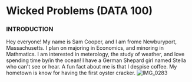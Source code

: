 # Wicked Problems (DATA 100)
### INTRODUCTION
Hey everyone! My name is Sam Cooper, and I am frome Newburyport, Massachusetts. I plan on majoring in Economics, and minoring in Mathmatics. I am interested in meterology, the study of weather, and love spending time by/in the ocean! I have a German Shepard girl named Stella who can't see or hear. A fun fact about me is that I despise coffee. My hometown is know for having the first oyster cracker.
![IMG_0283](https://user-images.githubusercontent.com/89928018/132037423-95d8654a-9627-48f8-a90b-342b6b1a08c5.jpg)


